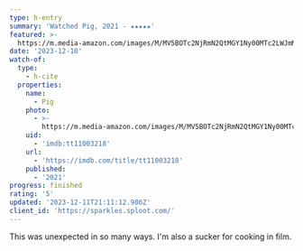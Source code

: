 ```yaml
---
type: h-entry
summary: 'Watched Pig, 2021 - ★★★★★'
featured: >-
  https://m.media-amazon.com/images/M/MV5BOTc2NjRmN2QtMGY1Ny00MTc2LWJmMWUtZmViOTkyNjk2NGExXkEyXkFqcGdeQXVyNzg5MzIyOA@@._V1_SX300.jpg
date: '2023-12-10'
watch-of:
  type:
    - h-cite
  properties:
    name:
      - Pig
    photo:
      - >-
        https://m.media-amazon.com/images/M/MV5BOTc2NjRmN2QtMGY1Ny00MTc2LWJmMWUtZmViOTkyNjk2NGExXkEyXkFqcGdeQXVyNzg5MzIyOA@@._V1_SX300.jpg
    uid:
      - 'imdb:tt11003218'
    url:
      - 'https://imdb.com/title/tt11003218'
    published:
      - '2021'
progress: finished
rating: '5'
updated: '2023-12-11T21:11:12.986Z'
client_id: 'https://sparkles.sploot.com/'
---
```

This was unexpected in so many ways. I'm also a sucker for cooking in film.
